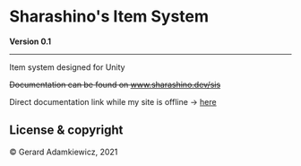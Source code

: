 # Sharashino's Item System
**Version 0.1**

---

Item system designed for Unity

~~Documentation can be found on www.sharashino.dev/sis~~

Direct documentation link while my site is offline -> [here](https://docs.google.com/document/d/1huzh-9N0TP_nCVncs6l2bOCJkf8tMBajBk2zvL-SgHk/edit?usp=sharing)


## License & copyright
© Gerard Adamkiewicz, 2021
